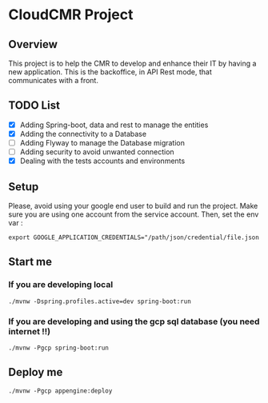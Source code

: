 # CloudCMR Project

## Overview
This project is to help the CMR to develop and enhance their IT by having a new application. This is the backoffice, in API Rest mode, that communicates with a front.

## TODO List
* [x] Adding Spring-boot, data and rest to manage the entities
* [x] Adding the connectivity to a Database
* [ ] Adding Flyway to manage the Database migration
* [ ] Adding security to avoid unwanted connection
* [x] Dealing with the tests accounts and environments

## Setup
Please, avoid using your google end user to build and run the project.
Make sure you are using one account from the service account. 
Then, set the env var : 
```
export GOOGLE_APPLICATION_CREDENTIALS="/path/json/credential/file.json
```

## Start me
### If you are developing local
```
./mvnw -Dspring.profiles.active=dev spring-boot:run
```
### If you are developing and using the gcp sql database (you need internet !!)
```
./mvnw -Pgcp spring-boot:run
```

## Deploy me
```
./mvnw -Pgcp appengine:deploy
```